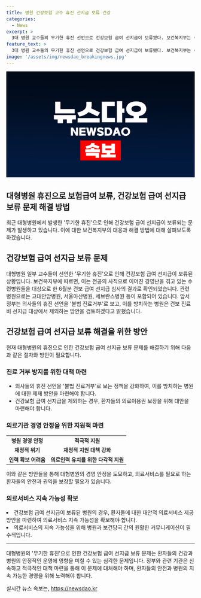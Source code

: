 ```yaml
---
title: 병원 건강보험 교수 휴진 선지급 보류 건강
categories:
  - News
excerpt: >
  3대 병원 교수들의 무기한 휴진 선언으로 건강보험 급여 선지급이 보류됐다. 보건복지부는 수련병원 경영난으로 6월 건보 선지급 심사를 마무리했는데, 앞으로 관련 병원에 대한 정책이 논의될 전망이다. 해당 사안에 대한 더 많은 정보와 전개가 예상된다.
feature_text: >
  3대 병원 교수들의 무기한 휴진 선언으로 건강보험 급여 선지급이 보류됐다. 보건복지부는 수련병원 경영난으로 6월 건보 선지급 심사를 마무리했는데, 앞으로 관련 병원에 대한 정책이 논의될 전망이다. 해당 사안에 대한 더 많은 정보와 전개가 예상된다.
image: '/assets/img/newsdao_breakingnews.jpg'
---
```


<p><img src="/assets/img/newsdao_breakingnews.jpg" alt="bookingtag 속보" /></p>

<h2>대형병원 휴진으로 보험급여 보류, 건강보험 급여 선지급 보류 문제 해결 방법</h2>

<p data-ke-size="size16">최근 대형병원에서 발생한 '무기한 휴진'으로 인해 건강보험 급여 선지급이 보류되는 문제가 발생하고 있습니다. 이에 대한 보건복지부의 대응과 해결 방법에 대해 살펴보도록 하겠습니다.</p>

<h2 data-ke-size="size26">건강보험 급여 선지급 보류 문제</h2>

<p data-ke-size="size16">대형병원 일부 교수들이 선언한 '무기한 휴진'으로 인해 건강보험 급여 선지급이 보류된 상황입니다. 보건복지부에 따르면, 이는 전공의 사직으로 이어진 경영난을 겪고 있는 수련병원들을 대상으로 한 6월분 건보 급여 선지급 심사의 결과로 확인되었습니다. 관련 병원으로는 고대안암병원, 서울아산병원, 세브란스병원 등이 포함되어 있습니다. 앞서 정부는 의사들의 휴진 선언을 '불법 진료거부'로 보고, 이를 방치하는 병원은 건보 진료비 선지급 대상에서 제외하는 방안을 검토하겠다고 밝혔습니다.</p>

<h2 data-ke-size="size26">건강보험 급여 선지급 보류 해결을 위한 방안</h2>

<p data-ke-size="size16">현재 대형병원의 휴진으로 인한 건강보험 급여 선지급 보류 문제를 해결하기 위해 다음과 같은 절차와 방안이 필요합니다.</p>

<h3 data-ke-size="size24">진료 거부 방지를 위한 대책 마련</h3>

<ul>
  <li>의사들의 휴진 선언을 '불법 진료거부'로 보는 정책을 강화하여, 이를 방치하는 병원에 대한 제재 방안을 마련해야 합니다.</li>
  <li>건강보험 급여 선지급을 제외하는 경우, 환자들의 의료이용권 보장을 위해 대안을 마련해야 합니다.</li>
</ul>

<h3 data-ke-size="size24">의료기관 경영 안정을 위한 지원책 마련</h3>

<table>
  <tr>
    <td style="text-align: center; height: 17px;"><b>병원 경영 안정</b></td>
    <td style="text-align: center; height: 17px;"><b>적극적 지원</b></td>
  </tr>
  <tr>
    <td style="text-align: center; height: 17px;"><b>재정적 위기</b></td>
    <td style="text-align: center; height: 17px;"><b>재정적 지원 대책 강화</b></td>
  </tr>
  <tr>
    <td style="text-align: center; height: 17px;"><b>인력 확보 어려움</b></td>
    <td style="text-align: center; height: 17px;"><b>의료인력 유치를 위한 다각적 지원</b></td>
  </tr>
</table>

<p data-ke-size="size16">이와 같은 방안들을 통해 대형병원의 경영 안정을 도모하고, 의료서비스를 필요로 하는 환자들의 안전과 권익을 보장할 필요가 있습니다.</p>

<h3 data-ke-size="size24">의료서비스 지속 가능성 확보</h3>

<p><li>건강보험 급여 선지급이 보류된 병원의 경우, 환자들에 대한 대안적 의료서비스 제공 방안을 마련하여 의료서비스 지속 가능성을 확보해야 합니다.</li>
<li>의료서비스의 지속 가능성을 위해 병원과 보건당국 간의 원활한 커뮤니케이션이 필수적입니다.</li></p>

<hr>

<p data-ke-size="size16">대형병원의 '무기한 휴진'으로 인한 건강보험 급여 선지급 보류 문제는 환자들의 건강과 병원의 안정적인 운영에 영향을 미칠 수 있는 심각한 문제입니다. 정부와 관련 기관은 신속하고 적극적인 대책 마련을 통해 이 문제에 대처해야 하며, 환자들의 안전과 병원의 지속 가능한 경영을 위해 노력해야 합니다.</p>
실시간 뉴스 속보는, <a href="https://newsdao.kr" rel="dofollow">https://newsdao.kr</a>


